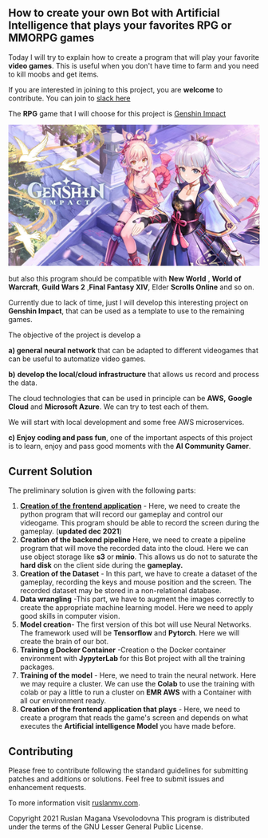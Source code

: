 ## How to create your own Bot with Artificial Intelligence that plays your favorites  RPG or MMORPG games

Today I will try to explain how to create a program that will play your favorite **video games**. This is useful when you don't have time to farm and you need to kill moobs and get items. 

If you are interested in joining to this project, you are **welcome** to contribute. You can join to [slack here](https://join.slack.com/share/enQtMjg3MzM0OTY2MDMzNy04NDY5OGE2NzJiNTk4YzkyYjBlMDAyMzBiNzlkZTIyNzllOTA5MmQ5NDkzOTEyYmQ0MTgxZjAyNjM0MWM2NThl)

The **RPG** game that I will choose for this project is [Genshin Impact](https://genshin.mihoyo.com/en/)

![](assets/images/posts/README/genshin-impact.jpg)

but also this program should be compatible with  **New World** , **World of Warcraft**, **Guild Wars 2** ,**Final Fantasy XIV**, Elder **Scrolls Online** and so on.

Currently due to lack of time, just I will develop this interesting project on **Genshin Impact**, that can be used as a template to use to the remaining games.

The objective of the project is develop a 

**a) general neural network** that can be adapted to different videogames that can be useful to  automatize video games.

**b)** **develop the local/cloud infrastructure** that allows us record and process the data.

The cloud technologies that can be used in principle can be **AWS,** **Google Cloud** and  **Microsoft Azure**. We can try to test each of them.

We will start with  local development  and some free AWS microservices.

 **c) Enjoy coding and pass fun**, one of the important aspects of this project is to learn, enjoy and pass good moments with the **AI Community Gamer**.



## Current Solution

The preliminary solution is given with the following parts:

1. **[Creation of the frontend application](./frontend/README.md)** - Here, we need to create the python program that will record our gameplay and control our videogame. This program should be able to record the screen during the gameplay.  (**updated dec 2021**)      
2. **Creation of the backend pipeline** Here, we need to create a pipeline program that will move the recorded data into the cloud. Here we can use object storage like **s3** or **minio**. This allows us do not to saturate the **hard disk** on the client side during the **gameplay.** 
3. **Creation of the Dataset** - In this part, we have to create a dataset of the gameplay, recording the keys and mouse position and the screen. The recorded dataset may be stored in a non-relational database.
4. **Data wrangling** -This part, we have to augment the images correctly to create the appropriate machine learning model. Here we need to apply good skills in computer vision.
5. **Model creation**- The first version of this bot will use Neural Networks. The framework used will be **Tensorflow** and **Pytorch**. Here we will create the brain of our bot.
6. **Training g Docker Container** -Creation o the Docker container environment with **JypyterLab** for this Bot project with all the training packages.
7. **Training of the model** - Here, we need to train the neural network. Here we may require a cluster. We can use the **Colab** to use the training with colab or pay a little to run a cluster on **EMR AWS** with a Container with all our environment ready.
8. **Creation of the frontend application that plays** - Here, we need to create a program that reads the game's screen and depends on what executes the **Artificial intelligence Model** you have made before.



## Contributing

Please free  to contribute following the standard guidelines for submitting patches and additions or solutions. Feel free to submit issues and enhancement requests.

To more information visit [ruslanmv.com](https://ruslanmv.com/).

Copyright 2021 Ruslan Magana Vsevolodovna <contactATruslanmvDOTcom>
This program is distributed under the terms of the GNU Lesser General Public License.
